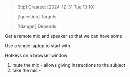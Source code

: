 
>[!tip] Created: [2024-12-31 Tue 10:10]

>[!question] Targets: 

>[!danger] Depends: 

Get a remote mic and speaker so that we can have some

Use a single laptop to start with.

Hotkeys on a browser window:
1. mute the mic - allows giving instructions to the subject
2. take the mic - 

